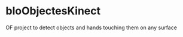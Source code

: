 bloObjectesKinect
======================

OF project to detect objects and hands touching them on any surface
